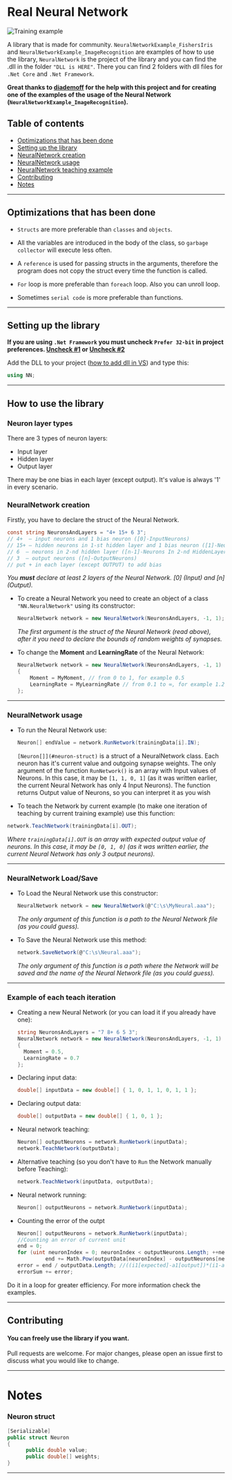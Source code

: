 # Real Neural Network

![Training example](https://github.com/C-Coretex/Little-NeuralNetwork-Library/blob/master/NeuralNetworkExample_FishersIris/TrainingAndTest/TrainingPhoto.png)

A library that is made for community. `NeuralNetworkExample_FishersIris` and `NeuralNetworkExample_ImageRecognition` are examples of how to use the library, `NeuralNetwork` is the project of the library and you can find the .dll in the folder `"DLL is HERE"`. There you can find 2 folders with dll files for `.Net Core` and `.Net Framework`.

**Great thanks to [diademoff](https://github.com/diademoff) for the help with this project and for creating one of the examples of the usage of the Neural Network (`NeuralNetworkExample_ImageRecognition`).**

## Table of contents

* [Optimizations that has been done](#optimizations-that-has-been-done)
* [Setting up the library](#setting-up-the-library)
* [NeuralNetwork creation](#neuralnetwork-creation)
* [NeuralNetwork usage](#neuralnetwork-usage)
* [NeuralNetwork teaching example](#example-of-each-teach-iteration)
* [Contributing](#contributing)
* [Notes](#notes)

---

## Optimizations that has been done

- `Structs` are more preferable than `classes` and `objects`.

- All the variables are introduced in the body of the class, so `garbage collector` will execute less often.

- A `reference` is used for passing structs in the arguments, therefore the program does not copy the struct every time the function is called.

- `For` loop is more preferable than `foreach` loop. Also you can unroll loop.

- Sometimes `serial code` is more preferable than functions.

---

## Setting up the library

**If you are using `.Net Framework` you must uncheck `Prefer 32-bit` in project preferences. [Uncheck #1](https://www.neovolve.com/2015/07/31/disable-prefer-32-bit/) or [Uncheck #2](https://www.codeofclimber.ru/2015/make-sure-prefer-32-bit-option-is-turned-off-for-net-4-5-executables/)**

Add the DLL to your project ([how to add dll in VS](https://www.c-sharpcorner.com/UploadFile/1e050f/creating-and-using-dll-class-library-in-C-Sharp/)) and type this:

```C#
using NN;
```

---

## How to use the library

### Neuron layer types

There are 3 types of neuron layers:

* Input layer
* Hidden layer
* Output layer

There may be one bias in each layer (except output). It's value is always '1' in every scenario. 

### NeuralNetwork creation

Firstly, you have to declare the struct of the Neural Network.

```C#
const string NeuronsAndLayers = "4+ 15+ 6 3"; 
// 4+  — input neurons and 1 bias neuron ([0]-InputNeurons)
// 15+ — hidden neurons in 1-st hidden layer and 1 bias neuron ([1]-Neurons In 1-st HiddenLayer) ([..])
// 6  — neurons in 2-nd hidden layer ([n-1]-Neurons In 2-nd HiddenLayer)
// 3  — output neurons ([n]-OutputNeurons)
// put + in each layer (except OUTPUT) to add bias
```

*You **must** declare at least 2 layers of the Neural Network. [0] (Input) and [n] (Output).*

- To create a Neural Network you need to create an object of a class `"NN.NeuralNetwork"` using its constructor:
  
  ```C#
  NeuralNetwork network = new NeuralNetwork(NeuronsAndLayers, -1, 1);
  ```
  
  *The first argument is the struct of the Neural Network (read above), after it you need to declare the bounds of random weights of synapses.*

- To change the **Moment** and **LearningRate** of the Neural Network:
  
  ```C#
  NeuralNetwork network = new NeuralNetwork(NeuronsAndLayers, -1, 1)
  {
      Moment = MyMoment, // from 0 to 1, for example 0.5
      LearningRate = MyLearningRate // from 0.1 to ∞, for example 1.2
  };
  ```

---

### NeuralNetwork usage

- To run the Neural Network use:
  
  ```C#
  Neuron[] endValue = network.RunNetwork(trainingData[i].IN);
  ```
  
  `[Neuron[]](#neuron-struct)` is a struct of a NeuralNetwork class. Each neuron has it's current value and outgoing synapse weights.
  The only argument of the function `RunNetwork()` is an array with Input values of Neurons. In this case, it may be `[1, 1, 0, 1]` (as it was written earlier, the current Neural Network has only 4 Input Neurons).
  The function returns Output value of Neurons, so you can interpret it as you wish

- To teach the Network by current example (to make one iteration of teaching by current training example) use this function:

```C#
network.TeachNetwork(trainingData[i].OUT);
```

*Where `trainingData[i].OUT` is an array with expected output value of neurons. In this case, it may be `[0, 1, 0]` (as it was written earlier, the current Neural Network has only 3 output neurons).*

---

### NeuralNetwork Load/Save

- To Load the Neural Network use this constructor:
  
  ```C#
  NeuralNetwork network = new NeuralNetwork(@"C:\s\MyNeural.aaa");
  ```
  
  *The only argument of this function is a path to the Neural Network file (as you could guess).*

- To Save the Neural Network use this method:
  
  ```C#
  network.SaveNetwork(@"C:\s\Neural.aaa");
  ```
  
  *The only argument of this function is a path where the Network will be saved and the name of the Neural Network file (as you could guess).*

---

### Example of each teach iteration

- Creating a new Neural Network (or you can load it if you already have one):
  
  ```C#
  string NeuronsAndLayers = "7 8+ 6 5 3";
  NeuralNetwork network = new NeuralNetwork(NeuronsAndLayers, -1, 1)
  {
    Moment = 0.5,
    LearningRate = 0.7
  };
  ```

- Declaring input data:
  
  ```C#
  double[] inputData = new double[] { 1, 0, 1, 1, 0, 1, 1 };
  ```

- Declaring output data:
  
  ```C#
  double[] outputData = new double[] { 1, 0, 1 };
  ```

- Neural network teaching:
  
  ```C#
  Neuron[] outputNeurons = network.RunNetwork(inputData);
  network.TeachNetwork(outputData);
  ```

- Alternative teaching (so you don't have to `Run` the Network manually before Teaching):
  
  ```C#
  network.TeachNetwork(inputData, outputData);
  ```

- Neural network running:
  
  ```C#
  Neuron[] outputNeurons = network.RunNetwork(inputData);
  ```

- Counting the error of the outpt
  
  ```C#
  Neuron[] outputNeurons = network.RunNetwork(inputData);
  //Counting an error of current unit
  end = 0;
  for (uint neuronIndex = 0; neuronIndex < outputNeurons.Length; ++neuronIndex)
           end += Math.Pow(outputData[neuronIndex] - outputNeurons[neuronIndex].value, 2);
  error = end / outputData.Length; //((i1[expected]-a1[output])*(i1-a1)+...+(in-an)*(in-an))/n
  errorSum += error;
  ```
  
Do it in a loop for greater efficiency. For more information check the examples.

---

## Contributing
#### You can freely use the library if you want.

Pull requests are welcome. For major changes, please open an issue first to discuss what you would like to change.

---

# Notes

### Neuron struct

```C#
[Serializable]
public struct Neuron
{
      public double value;
      public double[] weights;
}
```

---
